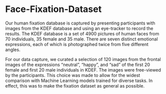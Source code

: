 # Face-Fixation-Dataset
Our human fixation database is captured by presenting participants with images from the KDEF database and using an eye-tracker to record the results. The KDEF database is a set of 4900 pictures of human faces from 70 individuals, 35 female and 35 male. There are seven distinct emotional expressions, each of which is photographed twice from five different angles.

For our data capture, we curated a selection of 120 images from the frontal images of the expressions “neutral”, “happy”, and “sad” of the first 20 female and first 20 male individuals in KDEF. The images were free-viewed by the participants. This choice was made to allow for the widest comparison with Machine Learning models trained for diverse tasks. In effect, this was to make the fixation dataset as general as possible.
